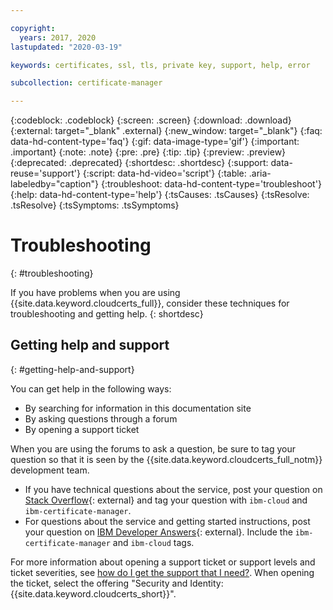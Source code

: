 ```yaml
---

copyright:
  years: 2017, 2020
lastupdated: "2020-03-19"

keywords: certificates, ssl, tls, private key, support, help, error

subcollection: certificate-manager

---
```


{:codeblock: .codeblock}
{:screen: .screen}
{:download: .download}
{:external: target="_blank" .external}
{:new_window: target="_blank"}
{:faq: data-hd-content-type='faq'}
{:gif: data-image-type='gif'}
{:important: .important}
{:note: .note}
{:pre: .pre}
{:tip: .tip}
{:preview: .preview}
{:deprecated: .deprecated}
{:shortdesc: .shortdesc}
{:support: data-reuse='support'}
{:script: data-hd-video='script'}
{:table: .aria-labeledby="caption"}
{:troubleshoot: data-hd-content-type='troubleshoot'}
{:help: data-hd-content-type='help'}
{:tsCauses: .tsCauses}
{:tsResolve: .tsResolve}
{:tsSymptoms: .tsSymptoms}



# Troubleshooting
{: #troubleshooting}

If you have problems when you are using {{site.data.keyword.cloudcerts_full}}, consider these techniques for troubleshooting and getting help.
{: shortdesc}

## Getting help and support
{: #getting-help-and-support}



You can get help in the following ways:

- By searching for information in this documentation site
- By asking questions through a forum
- By opening a support ticket

When you are using the forums to ask a question, be sure to tag your question so that it is seen by the {{site.data.keyword.cloudcerts_full_notm}} development team.

- If you have technical questions about the service, post your question on [Stack Overflow](https://stackoverflow.com/search?q=ibm-certificate-manager+ibm-cloud){: external} and tag your question with `ibm-cloud` and `ibm-certificate-manager`.  
- For questions about the service and getting started instructions, post your question on [IBM Developer Answers](https://developer.ibm.com/answers){: external}. Include the `ibm-certificate-manager` and `ibm-cloud` tags.

For more information about opening a support ticket or support levels and ticket severities, see [how do I get the support that I need?](/docs/get-support?topic=get-support-getting-customer-support#getting-customer-support). When opening the ticket, select the offering "Security and Identity: {{site.data.keyword.cloudcerts_short}}".



